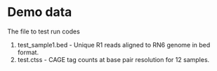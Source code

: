 # Demo data

The file to test run codes

1) test_sample1.bed - Unique R1 reads aligned to RN6 genome in bed format.
2) test.ctss - CAGE tag counts at base pair resolution for 12 samples.
